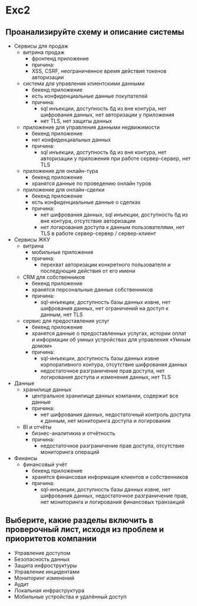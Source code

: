 # Exc2

## Проанализируйте схему и описание системы
- Cервисы для продаж
  - витрина продаж
    - фронтенд приложение
    - причина:
     - XSS, CSRF, неограниченное время действия токенов авторизации
  - система для управления клиентскими данными
    - бекенд приложение
    - есть конфиденциальные данные покупателей
    - причина:
      - sql инъекции, доступность бд из вне контура, нет шифрования данных, нет авторизации у приложения
      - нет TLS, нет защиты данных
  - приложение для управления данными недвижимости
    - бекенд приложение
    - нет конфиденциальных данных
    - причина:
      - sql инъекции, доступность бд из вне контура, нет авторизации у приложения при работе сервер-сервер, нет TLS
  - приложение для онлайн-тура
    - бекенд приложение
    - хранятся данные по проведению онлайн туров
  - приложение для онлайн-сделки
    - бекенд приложение
    - есть конфиденциальные данные о сделках
    - причина:
      - нет шифрования данных, sql инъекции, доступность бд из вне контура, отсутствие авторизации
      - нет логирования доступа к данным пользователями, нет TLS в работе сервер-сервер / сервер-клиент
- Сервисы ЖКУ
  - витрина
    - мобильные приложение
    - причина:
      - перехват авторизации конкретного пользователя и последующие действия от его имени
  - CRM для собственников 
    - бекенд приложение
    - хранятся персональные данные собственников
    - причина:
      - sql-инъекции, доступность базы данных извне, нет шифрования данных, нет ограничений на доступ к данным, нет TLS
  - сервис для предоставления услуг
    - бекенд приложение
    - хранятся данные о предоставленных услугах, истории оплат и информации об умных устройствах для управления «Умным домом»
    - причина:
      - sql-инъекции, доступность базы данных извне корпоративного контура, отсутствие шифрования данных 
      - недостаточное разграничение прав доступа, нет логирования доступа и изменения данных, нет TLS
- Данные
  - хранилище данных
    - центральное хранилище данных компании, содержит все данные
    - причина:
      - нет шифрования данных, недостаточный контроль доступа к данным, нет мониторинга доступа и логирования
  - BI и отчёты
    - бизнес-аналитикиа и отчётность
    - причина:
      - недостаточное разграничение прав доступа, отсутствие мониторинга операций
- Финансы
  - финансовый учёт
    - бекенд приложение
    - хранятся финансовая информация клиентов и собственников
    - причина:
      - sql-инъекции, доступность базы данных извне, нет шифрования данных, недостаточное разграничение прав, нет мониторинга и логирования финансовых транзакций

## Выберите, какие разделы включить в проверочный лист, исходя из проблем и приоритетов компании
- Управление доступом
- Безопасность данных
- Защита инфроструктуры
- Управление инцидентами
- Мониторинг изменений 
- Аудит
- Локальная инфраструктура
- Мобильные устройства и удалённый доступ
